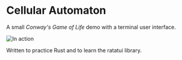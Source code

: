 # Cellular Automaton

A small _Conway's Game of Life_ demo with a terminal user interface.

![In action](cellular_automaton.gif)

Written to practice Rust and to learn the ratatui library.